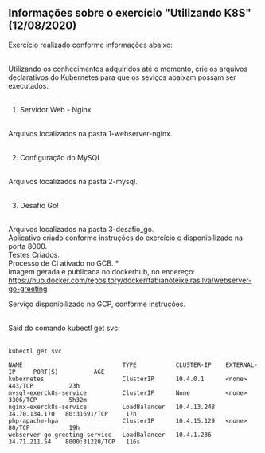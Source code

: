 ## Informações sobre o exercício "Utilizando K8S" (12/08/2020)

Exercício realizado conforme informações abaixo:<br /><br />

Utilizando os conhecimentos adquiridos até o momento, crie os arquivos declarativos do Kubernetes para que os seviços abaixam possam ser executados.<br /><br />

1) Servidor Web - Nginx<br /><br />

Arquivos localizados na pasta 1-webserver-nginx.<br /><br />

2) Configuração do MySQL<br /><br />

Arquivos localizados na pasta 2-mysql.<br /><br />

3) Desafio Go!<br /><br />

Arquivos localizados na pasta 3-desafio_go.<br />
Aplicativo criado conforme instruções do exercício e disponibilizado na porta 8000.<br />
Testes Criados.<br />
Processo de CI ativado no GCB. *<br />
Imagem gerada e publicada no dockerhub, no endereço: <br />
    https://hub.docker.com/repository/docker/fabianoteixeirasilva/webserver-go-greeting<br />

Serviço disponibilizado no GCP, conforme instruções.<br /><br />

Said do comando kubectl get svc: <br /><br />
```
kubectl get svc

NAME                            TYPE           CLUSTER-IP    EXTERNAL-IP     PORT(S)          AGE
kubernetes                      ClusterIP      10.4.0.1      <none>          443/TCP          23h
mysql-exerck8s-service          ClusterIP      None          <none>          3306/TCP         5h32m
nginx-exerck8s-service          LoadBalancer   10.4.13.248   34.70.134.170   80:31691/TCP     17h
php-apache-hpa                  ClusterIP      10.4.15.129   <none>          80/TCP           19h
webserver-go-greeting-service   LoadBalancer   10.4.1.236    34.71.211.54    8000:31220/TCP   116s
```
